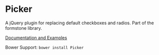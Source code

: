Picker
======

A jQuery plugin for replacing default checkboxes and radios. Part of the formstone library.

[Documentation and Examples](http://www.benplum.com/formstone/picker/)

Bower Support: `bower install Picker`